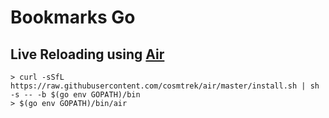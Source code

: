 # Bookmarks Go

## Live Reloading using [Air](https://github.com/cosmtrek/air)

```shell
> curl -sSfL https://raw.githubusercontent.com/cosmtrek/air/master/install.sh | sh -s -- -b $(go env GOPATH)/bin
> $(go env GOPATH)/bin/air
```
